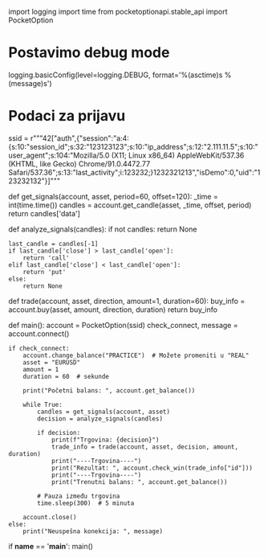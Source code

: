 import logging
import time
from pocketoptionapi.stable_api import PocketOption

# Postavimo debug mode
logging.basicConfig(level=logging.DEBUG, format='%(asctime)s %(message)s')

# Podaci za prijavu
ssid = r"""42["auth",{"session":"a:4:{s:10:\"session_id\";s:32:\"123123123\";s:10:\"ip_address\";s:12:\"2.111.11.5\";s:10:\"user_agent\";s:104:\"Mozilla/5.0 (X11; Linux x86_64) AppleWebKit/537.36 (KHTML, like Gecko) Chrome/91.0.4472.77 Safari/537.36\";s:13:\"last_activity\";i:123232;}1232321213","isDemo":0,"uid":"123232132"}]"""

def get_signals(account, asset, period=60, offset=120):
    _time = int(time.time())
    candles = account.get_candle(asset, _time, offset, period)
    return candles['data']

def analyze_signals(candles):
    if not candles:
        return None

    last_candle = candles[-1]
    if last_candle['close'] > last_candle['open']:
        return 'call'
    elif last_candle['close'] < last_candle['open']:
        return 'put'
    else:
        return None

def trade(account, asset, direction, amount=1, duration=60):
    buy_info = account.buy(asset, amount, direction, duration)
    return buy_info

def main():
    account = PocketOption(ssid)
    check_connect, message = account.connect()
    
    if check_connect:
        account.change_balance("PRACTICE")  # Možete promeniti u "REAL"
        asset = "EURUSD"
        amount = 1
        duration = 60  # sekunde
        
        print("Početni balans: ", account.get_balance())
        
        while True:
            candles = get_signals(account, asset)
            decision = analyze_signals(candles)
            
            if decision:
                print(f"Trgovina: {decision}")
                trade_info = trade(account, asset, decision, amount, duration)
                print("----Trgovina----")
                print("Rezultat: ", account.check_win(trade_info["id"]))
                print("----Trgovina----")
                print("Trenutni balans: ", account.get_balance())
            
            # Pauza između trgovina
            time.sleep(300)  # 5 minuta
        
        account.close()
    else:
        print("Neuspešna konekcija: ", message)

if __name__ == '__main__':
    main()